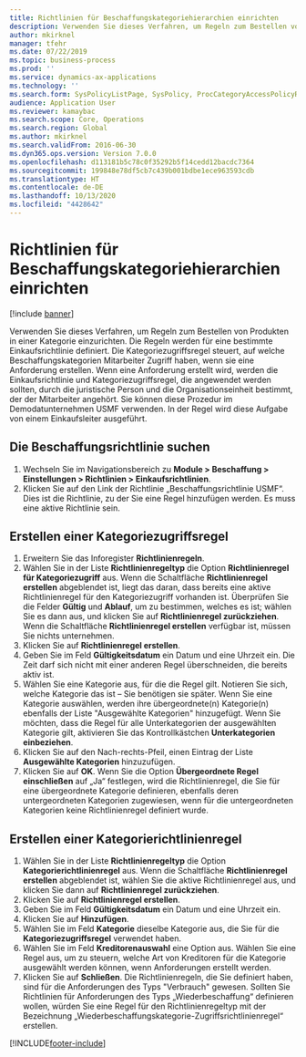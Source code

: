 ```yaml
---
title: Richtlinien für Beschaffungskategoriehierarchien einrichten
description: Verwenden Sie dieses Verfahren, um Regeln zum Bestellen von Produkten in einer Kategorie einzurichten.
author: mkirknel
manager: tfehr
ms.date: 07/22/2019
ms.topic: business-process
ms.prod: ''
ms.service: dynamics-ax-applications
ms.technology: ''
ms.search.form: SysPolicyListPage, SysPolicy, ProcCategoryAccessPolicyRule, ProcCategoryPolicyRule, EcoResCategorySingleLookup
audience: Application User
ms.reviewer: kamaybac
ms.search.scope: Core, Operations
ms.search.region: Global
ms.author: mkirknel
ms.search.validFrom: 2016-06-30
ms.dyn365.ops.version: Version 7.0.0
ms.openlocfilehash: d113181b5c78c0f35292b5f14cedd12bacdc7364
ms.sourcegitcommit: 199848e78df5cb7c439b001bdbe1ece963593cdb
ms.translationtype: HT
ms.contentlocale: de-DE
ms.lasthandoff: 10/13/2020
ms.locfileid: "4428642"
---
```

# <a name="set-up-policies-for-procurement-category-hierarchies"></a>Richtlinien für Beschaffungskategoriehierarchien einrichten

[!include [banner](../../includes/banner.md)]

Verwenden Sie dieses Verfahren, um Regeln zum Bestellen von Produkten in einer Kategorie einzurichten. Die Regeln werden für eine bestimmte Einkaufsrichtlinie definiert. Die Kategoriezugriffsregel steuert, auf welche Beschaffungskategorien Mitarbeiter Zugriff haben, wenn sie eine Anforderung erstellen. Wenn eine Anforderung erstellt wird, werden die Einkaufsrichtlinie und Kategoriezugriffsregel, die angewendet werden sollten, durch die juristische Person und die Organisationseinheit bestimmt, der der Mitarbeiter angehört. Sie können diese Prozedur im Demodatunternehmen USMF verwenden. In der Regel wird diese Aufgabe von einem Einkaufsleiter ausgeführt.


## <a name="find-the-procurement-policy"></a>Die Beschaffungsrichtlinie suchen
1. Wechseln Sie im Navigationsbereich zu **Module > Beschaffung > Einstellungen > Richtlinien > Einkaufsrichtlinien**.
2. Klicken Sie auf den Link der Richtlinie „Beschaffungsrichtlinie USMF“. Dies ist die Richtlinie, zu der Sie eine Regel hinzufügen werden. Es muss eine aktive Richtlinie sein.  

## <a name="create-a-category-access-rule"></a>Erstellen einer Kategoriezugriffsregel
1. Erweitern Sie das Inforegister **Richtlinienregeln**.
2. Wählen Sie in der Liste **Richtlinienregeltyp** die Option **Richtlinienregel für Kategoriezugriff** aus. Wenn die Schaltfläche **Richtlinienregel erstellen** abgeblendet ist, liegt das daran, dass bereits eine aktive Richtlinienregel für den Kategoriezugriff vorhanden ist. Überprüfen Sie die Felder **Gültig** und **Ablauf**, um zu bestimmen, welches es ist; wählen Sie es dann aus, und klicken Sie auf **Richtlinienregel zurückziehen**. Wenn die Schaltfläche **Richtlinienregel erstellen** verfügbar ist, müssen Sie nichts unternehmen.  
3. Klicken Sie auf **Richtlinienregel erstellen**.
4. Geben Sie im Feld **Gültigkeitsdatum** ein Datum und eine Uhrzeit ein. Die Zeit darf sich nicht mit einer anderen Regel überschneiden, die bereits aktiv ist.  
5. Wählen Sie eine Kategorie aus, für die die Regel gilt. Notieren Sie sich, welche Kategorie das ist – Sie benötigen sie später. Wenn Sie eine Kategorie auswählen, werden ihre übergeordnete(n) Kategorie(n) ebenfalls der Liste "Ausgewählte Kategorien" hinzugefügt. Wenn Sie möchten, dass die Regel für alle Unterkategorien der ausgewählten Kategorie gilt, aktivieren Sie das Kontrollkästchen **Unterkategorien einbeziehen**.
6. Klicken Sie auf den Nach-rechts-Pfeil, einen Eintrag der Liste **Ausgewählte Kategorien** hinzuzufügen.  
4. Klicken Sie auf **OK**. Wenn Sie die Option **Übergeordnete Regel einschließen** auf „Ja“ festlegen, wird die Richtlinienregel, die Sie für eine übergeordnete Kategorie definieren, ebenfalls deren untergeordneten Kategorien zugewiesen, wenn für die untergeordneten Kategorien keine Richtlinienregel definiert wurde.

## <a name="create-a-category-policy-rule"></a>Erstellen einer Kategorierichtlinienregel
1. Wählen Sie in der Liste **Richtlinienregeltyp** die Option **Kategorierichtlinienregel** aus. Wenn die Schaltfläche **Richtlinienregel erstellen** abgeblendet ist, wählen Sie die aktive Richtlinienregel aus, und klicken Sie dann auf **Richtlinienregel zurückziehen**.  
2. Klicken Sie auf **Richtlinienregel erstellen**.
3. Geben Sie im Feld **Gültigkeitsdatum** ein Datum und eine Uhrzeit ein.
4. Klicken Sie auf **Hinzufügen**.
5. Wählen Sie im Feld **Kategorie** dieselbe Kategorie aus, die Sie für die **Kategoriezugriffsregel** verwendet haben.
6. Wählen Sie im Feld **Kreditorenauswahl** eine Option aus. Wählen Sie eine Regel aus, um zu steuern, welche Art von Kreditoren für die Kategorie ausgewählt werden können, wenn Anforderungen erstellt werden.  
7. Klicken Sie auf **Schließen**. Die Richtlinienregeln, die Sie definiert haben, sind für die Anforderungen des Typs "Verbrauch" gewesen. Sollten Sie Richtlinien für Anforderungen des Typs „Wiederbeschaffung“ definieren wollen, würden Sie eine Regel für den Richtlinienregeltyp mit der Bezeichnung „Wiederbeschaffungskategorie-Zugriffsrichtlinienregel“ erstellen.  



[!INCLUDE[footer-include](../../../includes/footer-banner.md)]